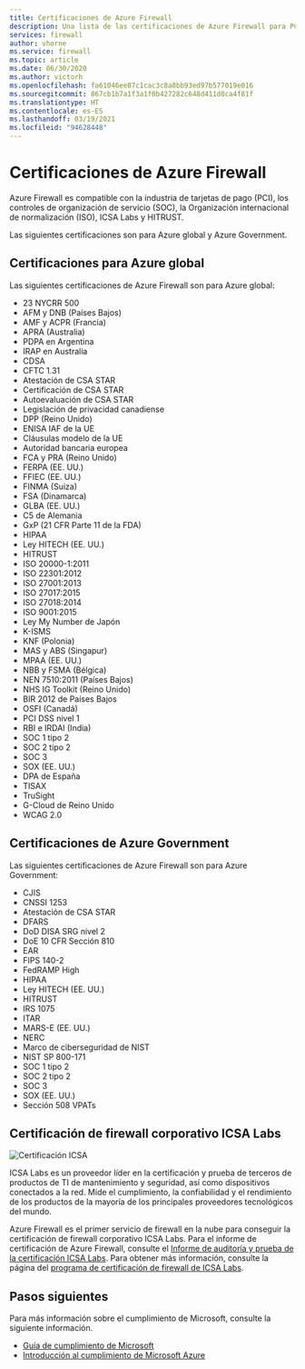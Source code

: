 ```yaml
---
title: Certificaciones de Azure Firewall
description: Una lista de las certificaciones de Azure Firewall para PCI, SOC, ISO e ICSA Labs
services: firewall
author: vhorne
ms.service: firewall
ms.topic: article
ms.date: 06/30/2020
ms.author: victorh
ms.openlocfilehash: fa61046ee87c1cac3c8a8bb93ed97b577019e016
ms.sourcegitcommit: 867cb1b7a1f3a1f0b427282c648d411d0ca4f81f
ms.translationtype: HT
ms.contentlocale: es-ES
ms.lasthandoff: 03/19/2021
ms.locfileid: "94628448"
---
```

# <a name="azure-firewall-certifications"></a>Certificaciones de Azure Firewall

Azure Firewall es compatible con la industria de tarjetas de pago (PCI), los controles de organización de servicio (SOC), la Organización internacional de normalización (ISO), ICSA Labs y HITRUST.

Las siguientes certificaciones son para Azure global y Azure Government.

## <a name="global-azure-certifications"></a>Certificaciones para Azure global

Las siguientes certificaciones de Azure Firewall son para Azure global:

- 23 NYCRR 500
- AFM y DNB (Países Bajos)
- AMF y ACPR (Francia)
- APRA (Australia)
- PDPA en Argentina
- IRAP en Australia
- CDSA
- CFTC 1.31
- Atestación de CSA STAR
- Certificación de CSA STAR
- Autoevaluación de CSA STAR
- Legislación de privacidad canadiense
- DPP (Reino Unido)
- ENISA IAF de la UE
- Cláusulas modelo de la UE
- Autoridad bancaria europea
- FCA y PRA (Reino Unido)
- FERPA (EE. UU.)
- FFIEC (EE. UU.)
- FINMA (Suiza)
- FSA (Dinamarca)
- GLBA (EE. UU.)
- C5 de Alemania
- GxP (21 CFR Parte 11 de la FDA)
- HIPAA
- Ley HITECH (EE. UU.)
- HITRUST
- ISO 20000-1:2011
- ISO 22301:2012
- ISO 27001:2013
- ISO 27017:2015
- ISO 27018:2014
- ISO 9001:2015
- Ley My Number de Japón
- K-ISMS
- KNF (Polonia)
- MAS y ABS (Singapur)
- MPAA (EE. UU.)
- NBB y FSMA (Bélgica)
- NEN 7510:2011 (Países Bajos)
- NHS IG Toolkit (Reino Unido)
- BIR 2012 de Países Bajos
- OSFI (Canadá)
- PCI DSS nivel 1
- RBI e IRDAI (India)
- SOC 1 tipo 2
- SOC 2 tipo 2
- SOC 3
- SOX (EE. UU.)
- DPA de España
- TISAX
- TruSight
- G-Cloud de Reino Unido
- WCAG 2.0


## <a name="azure-government-certifications"></a>Certificaciones de Azure Government

Las siguientes certificaciones de Azure Firewall son para Azure Government:

- CJIS
- CNSSI 1253
- Atestación de CSA STAR
- DFARS
- DoD DISA SRG nivel 2
- DoE 10 CFR Sección 810
- EAR
- FIPS 140-2
- FedRAMP High
- HIPAA
- Ley HITECH (EE. UU.)
- HITRUST
- IRS 1075
- ITAR
- MARS-E (EE. UU.)
- NERC
- Marco de ciberseguridad de NIST
- NIST SP 800-171
- SOC 1 tipo 2
- SOC 2 tipo 2
- SOC 3
- SOX (EE. UU.)
- Sección 508 VPATs

## <a name="icsa-labs-corporate-firewall-certification"></a>Certificación de firewall corporativo ICSA Labs

![Certificación ICSA](media/overview/icsa-cert-firewall-small.png)

ICSA Labs es un proveedor líder en la certificación y prueba de terceros de productos de TI de mantenimiento y seguridad, así como dispositivos conectados a la red. Mide el cumplimiento, la confiabilidad y el rendimiento de los productos de la mayoría de los principales proveedores tecnológicos del mundo.

Azure Firewall es el primer servicio de firewall en la nube para conseguir la certificación de firewall corporativo ICSA Labs. Para el informe de certificación de Azure Firewall, consulte el [Informe de auditoría y prueba de la certificación ICSA Labs](https://aka.ms/ICSALabsCertification). Para obtener más información, consulte la página del [programa de certificación de firewall de ICSA Labs](https://www.icsalabs.com/technology-program/firewalls).


## <a name="next-steps"></a>Pasos siguientes

Para más información sobre el cumplimiento de Microsoft, consulte la siguiente información.

- [Guía de cumplimiento de Microsoft](https://servicetrust.microsoft.com/ViewPage/MSComplianceGuide)
- [Introducción al cumplimiento de Microsoft Azure](https://gallery.technet.microsoft.com/Overview-of-Azure-c1be3942)
